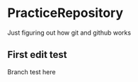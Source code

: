 # PracticeRepository
Just figuring out how git and github works


## First edit test

Branch test here